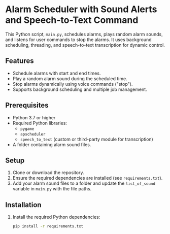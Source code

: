 # Alarm Scheduler with Sound Alerts and Speech-to-Text Command

This Python script, `main.py`, schedules alarms, plays random alarm sounds, and listens for user commands to stop the alarms. It uses background scheduling, threading, and speech-to-text transcription for dynamic control.

## Features
- Schedule alarms with start and end times.
- Play a random alarm sound during the scheduled time.
- Stop alarms dynamically using voice commands ("stop").
- Supports background scheduling and multiple job management.

## Prerequisites
- Python 3.7 or higher
- Required Python libraries:
  - `pygame`
  - `apscheduler`
  - `speech_to_text` (custom or third-party module for transcription)
- A folder containing alarm sound files.

## Setup
1. Clone or download the repository.
2. Ensure the required dependencies are installed (see `requirements.txt`).
3. Add your alarm sound files to a folder and update the `list_of_sound` variable in `main.py` with the file paths.

## Installation
1. Install the required Python dependencies:
   ```bash
   pip install -r requirements.txt
